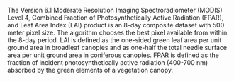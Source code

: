 The Version 6.1 Moderate Resolution Imaging Spectroradiometer (MODIS) Level 4, Combined Fraction of Photosynthetically Active Radiation (FPAR), and Leaf Area Index (LAI) product is an 8-day composite dataset with 500 meter pixel size. The algorithm chooses the best pixel available from within the 8-day period. LAI is defined as the one-sided green leaf area per unit ground area in broadleaf canopies and as one-half the total needle surface area per unit ground area in coniferous canopies. FPAR is defined as the fraction of incident photosynthetically active radiation (400-700 nm) absorbed by the green elements of a vegetation canopy.